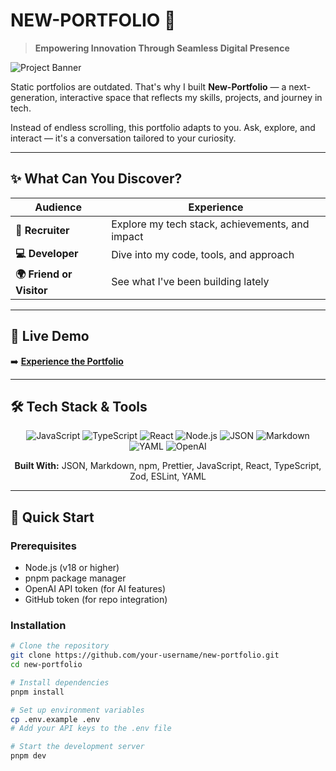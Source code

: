 # NEW-PORTFOLIO 🚀

> **Empowering Innovation Through Seamless Digital Presence**

![Project Banner](https://via.placeholder.com/800x200/0F172A/FFFFFF?text=Next-Gen+Interactive+Portfolio)

Static portfolios are outdated. That's why I built **New-Portfolio** — a next-generation, interactive space that reflects my skills, projects, and journey in tech.

Instead of endless scrolling, this portfolio adapts to you. Ask, explore, and interact — it's a conversation tailored to your curiosity.

---

## ✨ What Can You Discover?

| Audience | Experience |
|----------|------------|
| **🧠 Recruiter** | Explore my tech stack, achievements, and impact |
| **💻 Developer** | Dive into my code, tools, and approach |
| **🌍 Friend or Visitor** | See what I've been building lately |

---

## 🎯 Live Demo

➡️ **[Experience the Portfolio](https://your-portfolio-link-here)** 

---

## 🛠️ Tech Stack & Tools

<div align="center">

![JavaScript](https://img.shields.io/badge/JavaScript-F7DF1E?style=for-the-badge&logo=javascript&logoColor=black)
![TypeScript](https://img.shields.io/badge/TypeScript-007ACC?style=for-the-badge&logo=typescript&logoColor=white)
![React](https://img.shields.io/badge/React-20232A?style=for-the-badge&logo=react&logoColor=61DAFB)
![Node.js](https://img.shields.io/badge/Node.js-339933?style=for-the-badge&logo=nodedotjs&logoColor=white)
![JSON](https://img.shields.io/badge/JSON-000000?style=for-the-badge&logo=json&logoColor=white)
![Markdown](https://img.shields.io/badge/Markdown-000000?style=for-the-badge&logo=markdown&logoColor=white)
![YAML](https://img.shields.io/badge/YAML-000000?style=for-the-badge&logo=yaml&logoColor=white)
![OpenAI](https://img.shields.io/badge/OpenAI-412991?style=for-the-badge&logo=openai&logoColor=white)

**Built With:** JSON, Markdown, npm, Prettier, JavaScript, React, TypeScript, Zod, ESLint, YAML

</div>

---

## 🚀 Quick Start

### Prerequisites

- Node.js (v18 or higher)
- pnpm package manager
- OpenAI API token (for AI features)
- GitHub token (for repo integration)

### Installation

```bash
# Clone the repository
git clone https://github.com/your-username/new-portfolio.git
cd new-portfolio

# Install dependencies
pnpm install

# Set up environment variables
cp .env.example .env
# Add your API keys to the .env file

# Start the development server
pnpm dev
